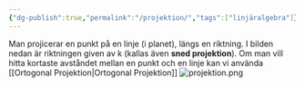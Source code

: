 ```yaml
---
{"dg-publish":true,"permalink":"/projektion/","tags":["linjäralgebra"]}
---
```


Man projicerar en punkt på en linje (i planet), längs en riktning. I bilden nedan är riktningen given av k (kallas även **sned projektion**). Om man vill hitta kortaste avståndet mellan en punkt och en linje kan vi använda [[Ortogonal Projektion\|Ortogonal Projektion]]
![projektion.png](/img/user/images/projektion.png)